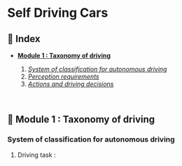 # Self Driving Cars

## 💢 Index
* **[Module 1 : Taxonomy of driving](#-module-1--taxonomy-of-driving)**

  1. *[System of classification for autonomous driving](#system-of-classification-for-autonomous-driving)*
  2. *[Perception requirements]()*
  3. *[Actions and driving decisions]()*

<!-- * **[Module 2]()** -->
<br>


## 💢 Module 1 : Taxonomy of driving

### System of classification for autonomous driving
1. Driving task : 
